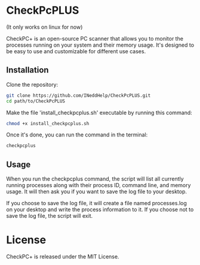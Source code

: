 # CheckPcPLUS

(It only works on linux for now)

CheckPC+ is an open-source PC scanner that allows you to monitor the processes running on your system and their memory usage. It's designed to be easy to use and customizable for different use cases.

## Installation

Clone the repository:
```bash
git clone https://github.com/INeddHelp/CheckPcPLUS.git
cd path/to/CheckPcPLUS
```

Make the file 'install_checkpcplus.sh' executable by running this command:
```bash
chmod +x install_checkpcplus.sh
```

Once it's done, you can run the command in the terminal:
```bash
checkpcplus
```

## Usage

When you run the checkpcplus command, the script will list all currently running processes along with their process ID, command line, and memory usage. It will then ask you if you want to save the log file to your desktop.

If you choose to save the log file, it will create a file named processes.log on your desktop and write the process information to it. If you choose not to save the log file, the script will exit.

# License

CheckPC+ is released under the MIT License.
